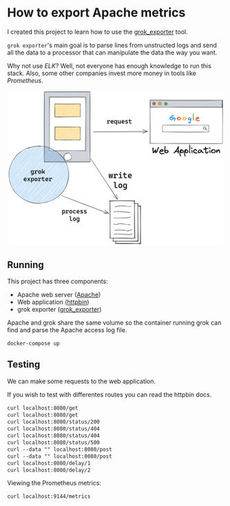# How to export Apache metrics

I created this project to learn how to use the [grok_exporter](https://github.com/fstab/grok_exporter) tool.

`grok exporter`'s main goal is to parse lines from unstructed logs and send all the data to a processor that can
manipulate the data the way you want.

Why not use *ELK*? Well, not everyone has enough knowledge to run this stack. Also, some other companies invest more money in tools like *Prometheus*.

![exporting apache metrics with grok exporter](export_metrics_from_apache.png)

## Running

This project has three components:
* Apache web server ([Apache](https://httpd.apache.org/))
* Web application ([httpbin](https://httpbin.org/))
* grok exporter ([grok_exporter](https://github.com/fstab/grok_exporter))

Apache and grok share the same volume so the container running grok can find and parse the Apache access log file.

```
docker-compose up
```

## Testing

We can make some requests to the web application.

If you wish to test with differentes routes you can read the httpbin docs.

```
curl localhost:8080/get
curl localhost:8080/get
curl localhost:8080/status/200
curl localhost:8080/status/404
curl localhost:8080/status/404
curl localhost:8080/status/500
curl --data "" localhost:8080/post
curl --data "" localhost:8080/post
curl localhost:8080/delay/1
curl localhost:8080/delay/2
```

Viewing the Prometheus metrics:

```
curl localhost:9144/metrics
```
